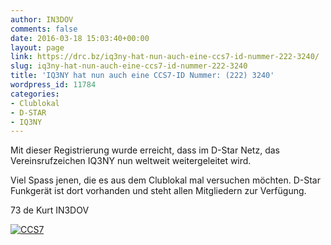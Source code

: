 ```yaml
---
author: IN3DOV
comments: false
date: 2016-03-18 15:03:40+00:00
layout: page
link: https://drc.bz/iq3ny-hat-nun-auch-eine-ccs7-id-nummer-222-3240/
slug: iq3ny-hat-nun-auch-eine-ccs7-id-nummer-222-3240
title: 'IQ3NY hat nun auch eine CCS7-ID Nummer: (222) 3240'
wordpress_id: 11784
categories:
- Clublokal
- D-STAR
- IQ3NY
---
```


Mit dieser Registrierung wurde erreicht, dass im D-Star Netz, das Vereinsrufzeichen IQ3NY nun weltweit weitergeleitet wird.

Viel Spass jenen, die es aus dem Clublokal mal versuchen möchten. D-Star Funkgerät ist dort vorhanden und steht allen Mitgliedern zur Verfügung.

73 de Kurt IN3DOV

[![CCS7](https://drc.bz/wp-content/uploads/2016/03/CCS7.jpg)
](https://drc.bz/wp-content/uploads/2016/03/CCS7.jpg)
